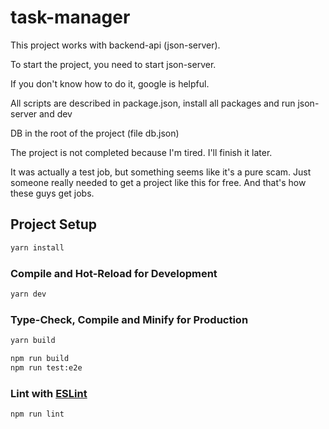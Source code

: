 # task-manager

This project works with backend-api (json-server).

To start the project, you need to start json-server.

If you don't know how to do it, google is helpful.

All scripts are described in package.json, install all packages and run json-server and dev

DB in the root of the project (file db.json)

The project is not completed because I'm tired. I'll finish it later.

It was actually a test job, but something seems like it's a pure scam. Just someone really needed to get a project like this for free. And that's how these guys get jobs.

## Project Setup

```sh
yarn install
```

### Compile and Hot-Reload for Development

```sh
yarn dev
```

### Type-Check, Compile and Minify for Production

```sh
yarn build
```

```sh
npm run build
npm run test:e2e
```

### Lint with [ESLint](https://eslint.org/)

```sh
npm run lint
```
